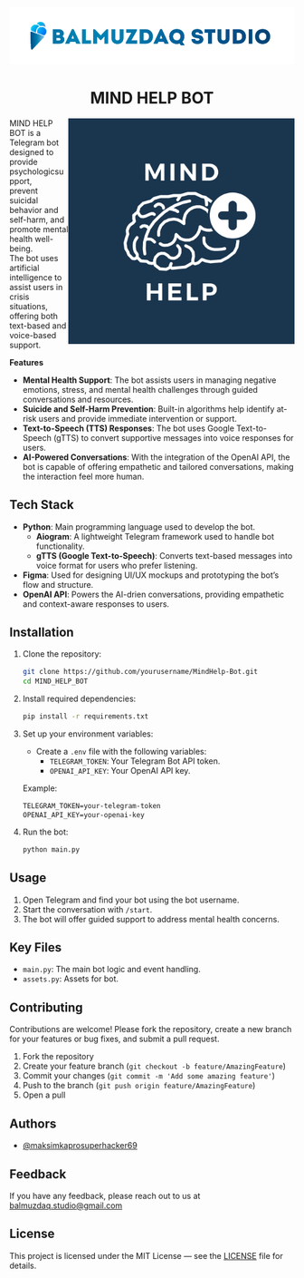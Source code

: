 ﻿![Logo](https://raw.githubusercontent.com/BALMUSDAQ-STUDIO/Balmuzdaq-logos/refs/heads/main/Balmuz_logo_1.png)

<h1 align="center">MIND HELP BOT</h1>

<img src="https://raw.githubusercontent.com/BALMUSDAQ-STUDIO/Balmuzdaq-logos/refs/heads/main/Снимок%20экрана%202024-09-28%20в%2019.24.10.png" alt="Alt text" width="400" align="right"/>



<span>MIND HELP BOT is a Telegram bot designed to provide psychologicsupport,<br>
prevent suicidal behavior and self-harm, and promote mental health well-being. <br>
The bot uses artificial intelligence to assist users in crisis situations,
offering both <br> text-based and voice-based support.</span>

 **Features**

- **Mental Health Support**: The bot assists users in managing negative emotions, stress, and mental health challenges through guided conversations and resources.
- **Suicide and Self-Harm Prevention**: Built-in algorithms help identify at-risk users and provide immediate intervention or support.
- **Text-to-Speech (TTS) Responses**: The bot uses Google Text-to-Speech (gTTS) to convert supportive messages into voice responses for users.
- **AI-Powered Conversations**: With the integration of the OpenAI API, the bot is capable of offering empathetic and tailored conversations, making the interaction feel more human.

## Tech Stack

- **Python**: Main programming language used to develop the bot.
  - **Aiogram**: A lightweight Telegram framework used to handle bot functionality.
  - **gTTS (Google Text-to-Speech)**: Converts text-based messages into voice format for users who prefer listening.
- **Figma**: Used for designing UI/UX mockups and prototyping the bot’s flow and structure.
- **OpenAI API**: Powers the AI-drien conversations, providing empathetic and context-aware responses to users.

## Installation

1. Clone the repository:

    ```bash
    git clone https://github.com/yourusername/MindHelp-Bot.git
    cd MIND_HELP_BOT
    ```

2. Install required dependencies:

    ```bash
    pip install -r requirements.txt
    ```

3. Set up your environment variables:
    - Create a `.env` file with the following variables:
        - `TELEGRAM_TOKEN`: Your Telegram Bot API token.
        - `OPENAI_API_KEY`: Your OpenAI API key.
  
    Example:
    ```env
    TELEGRAM_TOKEN=your-telegram-token
    OPENAI_API_KEY=your-openai-key
    ```

4. Run the bot:

    ```bash
    python main.py
    ```

## Usage

1. Open Telegram and find your bot using the bot username.
2. Start the conversation with `/start`.
3. The bot will offer guided support to address mental health concerns.

## Key Files

- `main.py`: The main bot logic and event handling.
- `assets.py`: Assets for bot.

## Contributing

Contributions are welcome! Please fork the repository, create a new branch for your features or bug fixes, and submit a pull request.

1. Fork the repository
2. Create your feature branch (`git checkout -b feature/AmazingFeature`)
3. Commit your changes (`git commit -m 'Add some amazing feature'`)
4. Push to the branch (`git push origin feature/AmazingFeature`)
5. Open a pull 


## Authors

- [@maksimkaprosuperhacker69](https://www.github.com/maksimkaprosuperhacker69)


## Feedback

If you have any feedback, please reach out to us at balmuzdaq.studio@gmail.com


## License

This project is licensed under the MIT License — see the [LICENSE](LICENSE) file for details.
